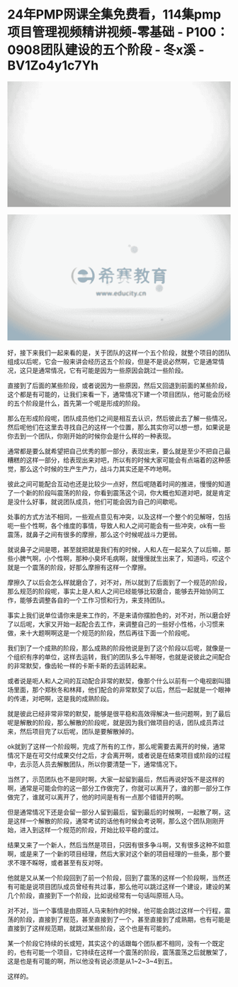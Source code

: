 # 24年PMP网课全集免费看，114集pmp项目管理视频精讲视频-零基础 - P100：0908团队建设的五个阶段 - 冬x溪 - BV1Zo4y1c7Yh

![](img/0ebefcd56d0727ee487613e98a289728_0.png)

![](img/0ebefcd56d0727ee487613e98a289728_1.png)

好，接下来我们一起来看的是，关于团队的这样一个五个阶段，就整个项目的团队组成以后呢，它会一般来讲会经历这五个阶段，但是不是说必然啊，它是通常情况，这只是通常情况，它有可能是因为一些原因会跳过一些阶段。

直接到了后面的某些阶段，或者说因为一些原因，然后又回退到前面的某些阶段，这个都是有可能的，让我们来看一下，通常情况下建一个项目团队，他可能会历经的五个阶段是什么，首先第一个呢是形成的阶段。

那么在形成阶段呢，团队成员他们之间是相互去认识，然后彼此去了解一些情况，然后呢他们在这里去寻找自己的这样一个位置，那么其实你可以想一想，如果说是你去到一个团队，你刚开始的时候你会是什么样的一种表现。

通常都是要么就希望把自己优秀的那一部分，表现出来，要么就是至少不把自己最糟糕的这样一部分，给表现出来对吧，所以有的时候大家可能会有点端着的这种感觉，那么这个时候的生产生产力，战斗力其实还是不咋地啊。

彼此之间可能配合互动也还是比较少一点好，然后呢随着时间的推进，慢慢的知道了一个新的阶段叫震荡的阶段，你看到震荡这个词，你大概也知道对吧，就是肯定是没什么好事，就说团队成员，他们可能会因为自己的间歇呃。

处事的方式方法不相同，一些观点意见有冲突，以及这样一个整个的见解呀，包括呃一些个性啊，各个维度的事情，导致人和人之间可能会有一些冲突，ok有一些震荡，就鼻子之间有很多的摩擦，那么这个时候呢战斗力更弱。

就说鼻子之间是嗯，甚至就把就是我们有的时候，人和人在一起呆久了以后嘛，那些小脾气啊，小个性啊，那种小臭坏毛病啊，就慢慢就生出来了，知道吗，哎这个就是一个震荡的阶段，好那么摩擦有这样一个摩擦。

摩擦久了以后会怎么样就磨合了，对不对，所以就到了后面到了一个规范的阶段，那么规范的阶段呢，事实上是人和人之间已经能够比较磨合，能够去开始协同工作，能够去调整各自的一个工作习惯和行为，来支持团队。

事实上我们说单位请你来是来工作的，不是来请你摆脸色的，对不对，所以磨合好了以后呢，大家又开始一起配合去工作，来调整自己的一些好小性格，小习惯来做，来十大题啊啊这是一个规范的阶段，然后再往下面一个阶段呢。

我们到了一个成熟的阶段，那么成熟的阶段他说是到了这个阶段以后呢，就像是一个组织有序的单位，这样去运转，我们的团队多么牛掰呀，也就是说彼此之间配合的非常默契，像齿轮一样的卡斯卡斯的去运转起来。

或者说是呃人和人之间的互动配合非常的默契，像那个什么以前有一个电视剧叫猎场里面，那个郑秋冬和林拜，他们配合的非常默契了以后，然后一起就是一个眼神的传递，对吧啊，这是我的成熟阶段。

就是彼此已经非常非常的默契，能够是很平稳和高效得解决一些问题啊，到了最后呢是解散的阶段，那么解散的阶段呢，就是因为我们做项目的话，团队成员弄过来，然后项目完了以后呢，团队是要解散掉的。

ok就到了这样一个阶段啊，完成了所有的工作，那么呢需要去离开的时候，通常情况下是在可交付成果交付之后，才会离开啊，或者说是在结束项目或阶段的过程中，去示范人员去解散团队，所以你要清楚一下，通常情况下。

当然了，示范团队也不是同时啊，大家一起留到最后，然后再说好饭不是这样的啊，通常是可能会你的这一部分工作做完了，你就可以离开了，谁的那一部分工作做完了，谁就可以离开了，他的时间是有有一点那个错错开的啊。

但是通常情况下还是会留一部分人留到最后，留到最后的时候啊，一起散了啊，这是这样一个解散的阶段，通常考试的话他有时候会考说啊，那么这个团队刚刚开始，进入到这样一个规范的阶段，开始比较平稳的度过。

结果又来了一个新人，然后当然是项目，只因有很多争斗啊，又有很多这种不如意啊，或是来了一个新的项目经理，然后大家对这个新的项目经理的一些条，那个要求不理不睬呀，或者甚至有反对呀。

他就是又从某一个阶段回到了前一个阶段，回到了震荡的这样一个阶段啊，当然还有可能是说项目团队成员曾经有共过事，那么他可以跳过这样一个建设，建设的某几个阶段，直接到下一个阶段，比如说经常有一句话叫原班人马。

对不对，当一个事情是由原班人马来制作的时候，他可能会跳过这样一个行程，震荡的阶段，直接到了规范，甚至直接到了一个，甚至直接到了成熟期，也有可能是直接到了这样规范期，就跳过某些阶段，这个也是有可能的。

某一个阶段它持续的长或短，其实这个的话跟每个团队都不相同，没有一个既定的，也有可能一个项目，它持续在这样一个震荡的阶段，震荡震荡之后就散架了，这是也是有可能的啊，所以他没有说必须是从1~2~3~4到五。

这样的。